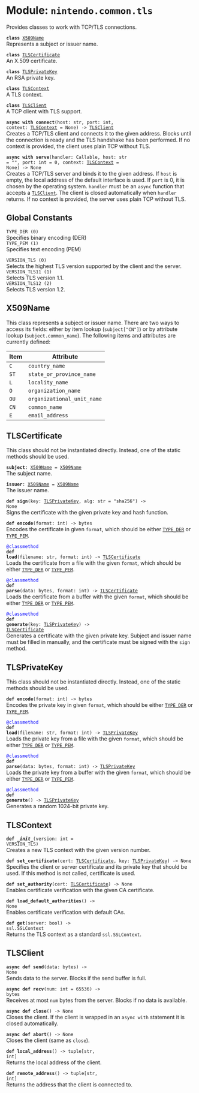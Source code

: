 
# Module: <code>nintendo.common.tls</code>

Provides classes to work with TCP/TLS connections.

<code>**class** [X509Name](#x509name)</code><br>
<span class="docs">Represents a subject or issuer name.</span>

<code>**class** [TLSCertificate](#tlscertificate)</code><br>
<span class="docs">An X.509 certificate.</span>

<code>**class** [TLSPrivateKey](#tlsprivatekey)</code><br>
<span class="docs">An RSA private key.</span>

<code>**class** [TLSContext](#tlscontext)</code><br>
<span class="docs">A TLS context.</span>

<code>**class** [TLSClient](#tlsclient)</code><br>
<span class="docs">A TCP client with TLS support.</span>

<code>**async with connect**(host: str, port: int, context: [TLSContext](#tlscontext) = None) -> [TLSClient](#tlsclient)</code><br>
<span class="docs">Creates a TCP/TLS client and connects it to the given address. Blocks until the connection is ready and the TLS handshake has been performed. If no context is provided, the client uses plain TCP without TLS.</span>

<code>**async with serve**(handler: Callable, host: str = "", port: int = 0, context: [TLSContext](#tlscontext) = None) -> None</code><br>
<span class="docs">Creates a TCP/TLS server and binds it to the given address. If `host` is empty, the local address of the default interface is used. If `port` is 0, it is chosen by the operating system. `handler` must be an `async` function that accepts a [`TLSClient`](#tlsclient). The client is closed automatically when `handler` returns. If no context is provided, the server uses plain TCP without TLS.</span>

## Global Constants
`TYPE_DER (0)`<br>
<span class="docs">Specifies binary encoding (DER)</span><br>
`TYPE_PEM (1)`<br>
<span class="docs">Specifies text encoding (PEM)</span>

`VERSION_TLS (0)`<br>
<span class="docs">Selects the highest TLS version supported by the client and the server.</span><br>
`VERSION_TLS11 (1)`<br>
<span class="docs">Selects TLS version 1.1.</span><br>
`VERSION_TLS12 (2)`<br>
<span class="docs">Selects TLS version 1.2.</span>

## X509Name
This class represents a subject or issuer name. There are two ways to access its fields: either by item lookup (`subject["CN"]`) or by attribute lookup (`subject.common_name`). The following items and attributes are currently defined:

| Item | Attribute |
| --- | --- |
| `C` | `country_name` |
| `ST` | `state_or_province_name` |
| `L` | `locality_name` |
| `O` | `organization_name` |
| `OU` | `organizational_unit_name` |
| `CN` | `common_name` |
| `E` | `email_address` |

## TLSCertificate
This class should not be instantiated directly. Instead, one of the static methods should be used.

<code>**subject**: [X509Name](#x509name) = [X509Name](#x509name)</code><br>
<span class="docs">The subject name.</span>

<code>**issuer**: [X509Name](#x509name) = [X509Name](#x509name)</code><br>
<span class="docs">The issuer name.</span>

<code>**def sign**(key: [TLSPrivateKey](#tlsprivatekey), alg: str = "sha256") -> None</code><br>
<span class="docs">Signs the certificate with the given private key and hash function.</span>

<code>**def encode**(format: int) -> bytes</code><br>
<span class="docs">Encodes the certificate in given `format`, which should be either [`TYPE_DER`](#global-constants) or [`TYPE_PEM`](#global-constants).</span>

<code style="color: blue">@classmethod</code><br>
<code>**def load**(filename: str, format: int) -> [TLSCertificate](#tlscertificate)</code><br>
<span class="docs">Loads the certificate from a file with the given `format`, which should be either [`TYPE_DER`](#global-constants) or [`TYPE_PEM`](#global-constants).</span>

<code style="color: blue">@classmethod</code><br>
<code>**def parse**(data: bytes, format: int) -> [TLSCertificate](#tlscertificate)</code><br>
<span class="docs">Loads the certificate from a buffer with the given `format`, which should be either [`TYPE_DER`](#global-constants) or [`TYPE_PEM`](#global-constants).</span>

<code style="color: blue">@classmethod</code><br>
<code>**def generate**(key: [TLSPrivateKey](#tlsprivatekey)) -> [TLSCertificate](#tlscertificate)</code><br>
<span class="docs">Generates a certificate with the given private key. Subject and issuer name must be filled in manually, and the certificate must be signed with the `sign` method.</span>

## TLSPrivateKey
This class should not be instantiated directly. Instead, one of the static methods should be used.

<code>**def encode**(format: int) -> bytes</code><br>
<span class="docs">Encodes the private key in given `format`, which should be either [`TYPE_DER`](#global-constants) or [`TYPE_PEM`](#global-constants).</span>

<code style="color: blue">@classmethod</code><br>
<code>**def load**(filename: str, format: int) -> [TLSPrivateKey](#tlsprivatekey)</code><br>
<span class="docs">Loads the private key from a file with the given `format`, which should be either [`TYPE_DER`](#global-constants) or [`TYPE_PEM`](#global-constants).</span>

<code style="color: blue">@classmethod</code><br>
<code>**def parse**(data: bytes, format: int) -> [TLSPrivateKey](#tlsprivatekey)</code><br>
<span class="docs">Loads the private key from a buffer with the given `format`, which should be either [`TYPE_DER`](#global-constants) or [`TYPE_PEM`](#global-constants).</span>

<code style="color: blue">@classmethod</code><br>
<code>**def generate**() -> [TLSPrivateKey](#tlsprivatekey)</code><br>
<span class="docs">Generates a random 1024-bit private key.</span>

## TLSContext
<code>**def _\_init__**(version: int = VERSION_TLS)</code><br>
<span class="docs">Creates a new TLS context with the given version number.</span>

<code>**def set_certificate**(cert: [TLSCertificate](#tlscertificate), key: [TLSPrivateKey](#tlsprivatekey)) -> None</code><br>
<span class="docs">Specifies the client or server certificate and its private key that should be used. If this method is not called, certificate is used.</span>

<code>**def set_authority**(cert: [TLSCertificate](#tlscertificate)) -> None</code><br>
<span class="docs">Enables certificate verification with the given CA certificate.</span>

<code>**def load_default_authorities**() -> None</code><br>
<span class="docs">Enables certificate verification with default CAs.</span>

<code>**def get**(server: bool) -> ssl.SSLContext</code><br>
<span class="docs">Returns the TLS context as a standard `ssl.SSLContext`.</span>

## TLSClient
<code>**async def send**(data: bytes) -> None</code><br>
<span class="docs">Sends data to the server. Blocks if the send buffer is full.</span>

<code>**async def recv**(num: int = 65536) -> bytes</code><br>
<span class="docs">Receives at most `num` bytes from the server. Blocks if no data is available.</span>

<code>**async def close**() -> None</code><br>
<span class="docs">Closes the client. If the client is wrapped in an `async with` statement it is closed automatically.</span>

<code>**async def abort**() -> None</code><br>
<span class="docs">Closes the client (same as `close`).</span>

<code>**def local_address**() -> tuple[str, int]</code><br>
<span class="docs">Returns the local address of the client.</span>

<code>**def remote_address**() -> tuple[str, int]</code><br>
<span class="docs">Returns the address that the client is connected to.</span>
